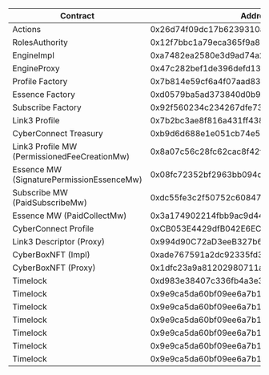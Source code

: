 | Contract                                     | Address                                    |
| -------------------------------------------- | ------------------------------------------ |
| Actions                                      | 0x26d74f09dc17b6239310aa27c213394acb2ae0ca |
| RolesAuthority                               | 0x12f7bbc1a79eca365f9a833a298e6684458f93bf |
| EngineImpl                                   | 0xa7482ea2580e3d9ad74a21ff67900a4e320009cd |
| EngineProxy                                  | 0x47c282bef1de396defd13878859b580636b81796 |
| Profile Factory                              | 0x7b814e59cf6a4f07aad8390321fdc3c44d7da2fc |
| Essence Factory                              | 0xd0579ba5ad373840d0b976802a5b075fc4b6fd16 |
| Subscribe Factory                            | 0x92f560234c234267dfe73af20d3fa6c9c9e92a45 |
| Link3 Profile                                | 0x7b2bc3ae8f816a431ff438d939c44e1a502ead25 |
| CyberConnect Treasury                        | 0xb9d6d688e1e051cb74e5b5d1627421de56f2b4ad |
| Link3 Profile MW (PermissionedFeeCreationMw) | 0x8a07c56c28fc62cac8f42fdd1f16f0ce3141c291 |
| Essence MW (SignaturePermissionEssenceMw)    | 0x08fc72352bf2963bb094d6a4dc40406dd426d1c6 |
| Subscribe MW (PaidSubscribeMw)               | 0xdc55fe3c2f50752c608479bfac000be5ed12f006 |
| Essence MW (PaidCollectMw)                   | 0x3a174902214fbb9ac9d441a04bc18b28456d5d7e |
| CyberConnect Profile                         | 0xCB053E4429dfB042E6ECE9A8f535C88035610567 |
| Link3 Descriptor (Proxy)                     | 0x994d90C72aD3eeB327b6f6288D544384eF53a020 |
| CyberBoxNFT (Impl)                           | 0xade767591a2dc92335fd35e398d8057b3ff42dd2 |
| CyberBoxNFT (Proxy)                          | 0x1dfc23a9a81202980711a334b07038a9a1789d73 |
| Timelock                                     | 0xd983e38407c336fb4a3e37f30474f1c47eda7fa2 |
| Timelock                                     | 0x9e9ca5da60bf09ee6a7b1c6c5dceec43588b0a0d |
| Timelock                                     | 0x9e9ca5da60bf09ee6a7b1c6c5dceec43588b0a0d |
| Timelock                                     | 0x9e9ca5da60bf09ee6a7b1c6c5dceec43588b0a0d |
| Timelock                                     | 0x9e9ca5da60bf09ee6a7b1c6c5dceec43588b0a0d |
| Timelock                                     | 0x9e9ca5da60bf09ee6a7b1c6c5dceec43588b0a0d |
| Timelock                                     | 0x9e9ca5da60bf09ee6a7b1c6c5dceec43588b0a0d |
